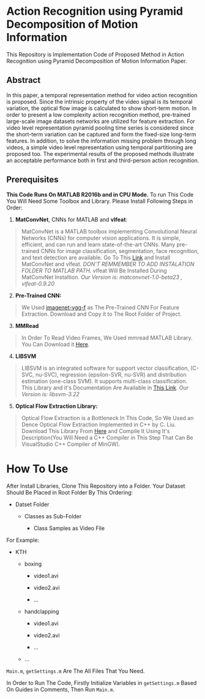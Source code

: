# Action Recognition using Pyramid Decomposition of Motion Information
This Repository is Implementation Code of Proposed Method in Action Recognition using Pyramid Decomposition of Motion Information Paper.

## Abstract
In this paper, a temporal representation method for video action recognition is proposed. Since the intrinsic property of the video signal is its temporal variation, the optical flow image is calculated to show short-term motion. In order to present a low complexity action recognition method, pre-trained large-scale image datasets networks are utilized for feature extraction. For video level representation pyramid pooling time series is considered since the short-term variation can be captured and form the fixed-size long-term features. In addition, to solve the information missing problem through long videos, a simple video level representation using temporal partitioning are proposed too. The experimental results of the proposed methods illustrate an acceptable performance both in first and third-person action recognition.

## Prerequisites
**This Code Runs On MATLAB R2016b and in CPU Mode.**
To run This Code You Will Need Some Toolbox and Library. Please Install Following Steps in Order:
1. **MatConvNet**, CNNs for MATLAB and **vlfeat**:
>MatConvNet is a MATLAB toolbox implementing Convolutional Neural Networks (CNNs) for computer vision applications. It is simple, efficient, and can run and learn state-of-the-art CNNs. Many pre-trained CNNs for image classification, segmentation, face recognition, and text detection are available.
Go To This [Link](http://www.vlfeat.org/matconvnet/) and Install MatConvNet and vlfeat. _DON'T REMMEMBER TO ADD INSTALATION FOLDER TO MATLAB PATH._
vlfeat Will Be Installed During MatConvNet Instaltion.
*Our Version is: matconvnet-1.0-beta23 , vlfeat-0.9.20*

2. **Pre-Trained CNN:**
>We Used [imagenet-vgg-f](http://www.vlfeat.org/matconvnet/models/imagenet-vgg-f.mat) as The Pre-Trained CNN For Feature Extraction. Download and Copy it to The Root Folder of Project.

3. **MMRead**
>In Order To Read Video Frames, We Used mmread MATLAB Library. You Can Download it [Here](https://www.mathworks.com/matlabcentral/fileexchange/8028-mmread).

4. **LIBSVM**
> LIBSVM is an integrated software for support vector classification, (C-SVC, nu-SVC), regression (epsilon-SVR, nu-SVR) and distribution estimation (one-class SVM). It supports multi-class classification. This Library and it's Documentation Are Available in [This Link](https://www.csie.ntu.edu.tw/~cjlin/libsvm/).
*Our Version is: libsvm-3.22*

5. **Optical Flow Extraction Library:**
> Optical Flow Extraction is a Bottleneck In This Code, So We Used an Dence Optical Flow Extraction Implemented in C++ by C. Liu. Download This Library From [Here](https://people.csail.mit.edu/celiu/OpticalFlow/) and Compile It Using It's Description(You Will Need a C++ Compiler in This Step That Can Be VisualStudio C++ Compiler of MinGW).
  
# How To Use
After Install Libraries, Clone This Repository into a Folder. Your Dataset Should Be Placed in Root Folder By This Ordering:

- Datset Folder

  - Classes as Sub-Folder
  
    - Class Samples as Video File
      
For Example:

- KTH

  - boxing
  
    - video1.avi
    
    - video2.avi
    
    - ...
    
  - handclapping
  
    - video1.avi
    
    - video2.avi
    
    - ...
    
  - ...
  
`Main.m`, `getSettings.m` Are The All Files That You Need.

In Order to Run The Code, Firstly Initialize Variables in `getSettings.m` Based On Guides in Comments, Then Run `Main.m`.

